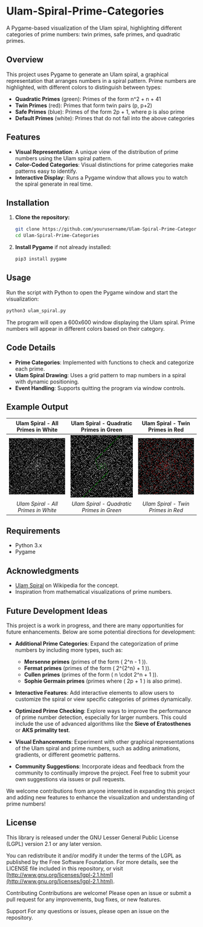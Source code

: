 # Ulam-Spiral-Prime-Categories

A Pygame-based visualization of the Ulam spiral, highlighting different categories of prime numbers: twin primes, safe primes, and quadratic primes.

## Overview

This project uses Pygame to generate an Ulam spiral, a graphical representation that arranges numbers in a spiral pattern. Prime numbers are highlighted, with different colors to distinguish between types:
- **Quadratic Primes** (green): Primes of the form n^2 + n + 41
- **Twin Primes** (red): Primes that form twin pairs (p, p+2)
- **Safe Primes** (blue): Primes of the form 2p + 1, where p is also prime
- **Default Primes** (white): Primes that do not fall into the above categories

## Features

- **Visual Representation**: A unique view of the distribution of prime numbers using the Ulam spiral pattern.
- **Color-Coded Categories**: Visual distinctions for prime categories make patterns easy to identify.
- **Interactive Display**: Runs a Pygame window that allows you to watch the spiral generate in real time.

## Installation

1. **Clone the repository:**
    ```bash
    git clone https://github.com/yourusername/Ulam-Spiral-Prime-Categories.git
    cd Ulam-Spiral-Prime-Categories
    ```

2. **Install Pygame** if not already installed:
    ```bash
    pip3 install pygame
    ```

## Usage

Run the script with Python to open the Pygame window and start the visualization:

```bash
python3 ulam_spiral.py
```

The program will open a 600x600 window displaying the Ulam spiral. Prime numbers will appear in different colors based on their category.

## Code Details

- **Prime Categories**: Implemented with functions to check and categorize each prime.
- **Ulam Spiral Drawing**: Uses a grid pattern to map numbers in a spiral with dynamic positioning.
- **Event Handling**: Supports quitting the program via window controls.

## Example Output

| Ulam Spiral - All Primes in White | Ulam Spiral - Quadratic Primes in Green | Ulam Spiral - Twin Primes in Red |
|:---------------------------------:|:--------------------------------------:|:--------------------------------:|
| ![Ulam Spiral - All Primes in White](./images/ulam_spiral_no_category_600x600.PNG) | ![Ulam Spiral - Quadratic Primes in Green](./images/ulam_spiral_with_quadratic_prime_600x600.PNG) | ![Ulam Spiral - Twin Primes in Red](./images/ulam_spiral_with_twin_prime_600x600.PNG) |
| *Ulam Spiral - All Primes in White* | *Ulam Spiral - Quadratic Primes in Green* | *Ulam Spiral - Twin Primes in Red* |



## Requirements

- Python 3.x
- Pygame

## Acknowledgments

- [Ulam Spiral](https://en.wikipedia.org/wiki/Ulam_spiral) on Wikipedia for the concept.
- Inspiration from mathematical visualizations of prime numbers.

## Future Development Ideas

This project is a work in progress, and there are many opportunities for future enhancements. Below are some potential directions for development:

- **Additional Prime Categories**: Expand the categorization of prime numbers by including more types, such as:
  - **Mersenne primes** (primes of the form \( 2^n - 1 \)).
  - **Fermat primes** (primes of the form \( 2^{2^n} + 1 \)).
  - **Cullen primes** (primes of the form \( n \cdot 2^n + 1 \)).
  - **Sophie Germain primes** (primes where \( 2p + 1 \) is also prime).

- **Interactive Features**: Add interactive elements to allow users to customize the spiral or view specific categories of primes dynamically.

- **Optimized Prime Checking**: Explore ways to improve the performance of prime number detection, especially for larger numbers. This could include the use of advanced algorithms like the **Sieve of Eratosthenes** or **AKS primality test**.

- **Visual Enhancements**: Experiment with other graphical representations of the Ulam spiral and prime numbers, such as adding animations, gradients, or different geometric patterns.

- **Community Suggestions**: Incorporate ideas and feedback from the community to continually improve the project. Feel free to submit your own suggestions via issues or pull requests.

We welcome contributions from anyone interested in expanding this project and adding new features to enhance the visualization and understanding of prime numbers!


## License

This library is released under the GNU Lesser General Public License (LGPL) version 2.1 or any later version.

You can redistribute it and/or modify it under the terms of the LGPL as published by the Free Software Foundation. For more details, see the LICENSE file included in this repository, or visit [http://www.gnu.org/licenses/lgpl-2.1.html](http://www.gnu.org/licenses/lgpl-2.1.html).


Contributing
Contributions are welcome! Please open an issue or submit a pull request for any improvements, bug fixes, or new features.

Support
For any questions or issues, please open an issue on the repository.

